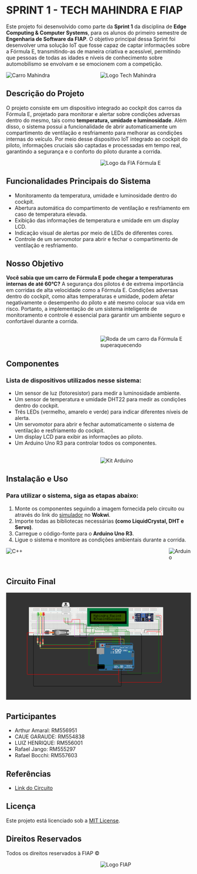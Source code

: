 # SPRINT 1 - TECH MAHINDRA E FIAP

Este projeto foi desenvolvido como parte da **Sprint 1** da disciplina de **Edge Computing & Computer Systems**, para os alunos do primeiro semestre de **Engenharia de Software da FIAP**. O objetivo principal dessa Sprint foi desenvolver uma solução IoT que fosse capaz de captar informações sobre a Fórmula E, transmitindo-as de maneira criativa e acessível, permitindo que pessoas de todas as idades e níveis de conhecimento sobre automobilismo se envolvam e se emocionem com a competição.

<div style="display: flex; justify-content: space-between;">
  <img src="https://e-formula.news/files/e-formel/uploads/_NEWS/2023/12%20Dezember/Mahindra%20Livery/Mahindra-Livery-Formula-E-Season-2024.jpg" width="36.5%" alt="Carro Mahindra">
  <img src="https://mms.businesswire.com/media/20210709005496/pt/890318/22/New_Tech_M_Logo_High-res_square.jpg" width="49%" style="margin-left:" auto; alt="Logo Tech Mahindra">
</div>

## Descrição do Projeto

O projeto consiste em um dispositivo integrado ao cockpit dos carros da Fórmula E, projetado para monitorar e alertar sobre condições adversas dentro do mesmo, tais como **temperatura, umidade e luminosidade**. Além disso, o sistema possui a funcionalidade de abrir automaticamente um compartimento de ventilação e resfriamento para melhorar as condições internas do veículo. Por meio desse dispositivo IoT integrado ao cockpit do piloto, informações cruciais são captadas e processadas em tempo real, garantindo a segurança e o conforto do piloto durante a corrida.

<div style="display: flex; justify-content: space-between;">
  <img src="https://upload.wikimedia.org/wikipedia/commons/thumb/8/8c/Formula-e-logo-championship_2023.svg/2560px-Formula-e-logo-championship_2023.svg.png" width="49%" style="margin-left: auto;" alt="Logo da FIA Fórmula E">
</div>

## Funcionalidades Principais do Sistema

- Monitoramento da temperatura, umidade e luminosidade dentro do cockpit.
- Abertura automática do compartimento de ventilação e resfriamento em caso de temperatura elevada.
- Exibição das informações de temperatura e umidade em um display LCD.
- Indicação visual de alertas por meio de LEDs de diferentes cores.
- Controle de um servomotor para abrir e fechar o compartimento de ventilação e resfriamento.

## Nosso Objetivo

**Você sabia que um carro de Fórmula E pode chegar a temperaturas internas de até 60°C?** A segurança dos pilotos é de extrema importância em corridas de alta velocidade como a Fórmula E. Condições adversas dentro do cockpit, como altas temperaturas e umidade, podem afetar negativamente o desempenho do piloto e até mesmo colocar sua vida em risco. Portanto, a implementação de um sistema inteligente de monitoramento e controle é essencial para garantir um ambiente seguro e confortável durante a corrida.

<br>

<div style="display: flex; justify-content: space-between;">
  <img src="https://tm.ibxk.com.br/2014/08/25/25151040365302.jpg?ims=1200x675" width="49%" style="margin-left: auto;" alt="Roda de um carro da Fórmula E superaquecendo">
</div>

## Componentes

### Lista de dispositivos utilizados nesse sistema:

- Um sensor de luz (fotoresistor) para medir a luminosidade ambiente.
- Um sensor de temperatura e umidade DHT22 para medir as condições dentro do cockpit.
- Três LEDs (vermelho, amarelo e verde) para indicar diferentes níveis de alerta.
- Um servomotor para abrir e fechar automaticamente o sistema de ventilação e resfriamento do cockpit.
- Um display LCD para exibir as informações ao piloto.
- Um Arduino Uno R3 para controlar todos os componentes.

<br>

<div style="display: flex; justify-content: space-between;">
  <img src="https://cdn.awsli.com.br/600x700/980/980586/produto/181023040/kit-completo-arduino-na-maleta-cshawd.jpg" width="49%" style="margin-left: auto;" alt="Kit Arduino">
</div>

## Instalação e Uso

### Para utilizar o sistema, siga as etapas abaixo:

1. Monte os componentes seguindo a imagem fornecida pelo circuito ou através do link do [simulador](https://wokwi.com/projects/400912299707834369) no **Wokwi**.
2. Importe todas as bibliotecas necessárias **(como LiquidCrystal, DHT e Servo)**.
3. Carregue o código-fonte para o **Arduino Uno R3**.
4. Ligue o sistema e monitore as condições ambientais durante a corrida.

<div style="display: flex; justify-content: space-between;">
<img alt="C++" height="50" width="60" src="https://cdn.jsdelivr.net/gh/devicons/devicon@latest/icons/cplusplus/cplusplus-original.svg"> 
<img alt="Arduino" height="50" width="60"src="https://cdn.jsdelivr.net/gh/devicons/devicon@latest/icons/arduino/arduino-original-wordmark.svg">
</div>

## Circuito Final

![Esquemático do Circuito](circuit.png)

## Participantes

- Arthur Amaral: RM556951
- CAUE GARAUDE: RM554838
- LUIZ HENRIQUE: RM556001
- Rafael Jango: RM555297
- Rafael Bocchi: RM557603

## Referências

- [Link do Circuito](https://wokwi.com/projects/400912299707834369)

## Licença

Este projeto está licenciado sob a [MIT License](LICENSE).

## Direitos Reservados

Todos os direitos reservados à FIAP ©️

<div style="display: flex; justify-content: space-between;">
  <img src="https://www.fiap.com.br/empresas/svg/home/fiap-plus-alura/fiap.svg" width="49%" style="margin-left: auto;" alt="Logo FIAP">
</div>
